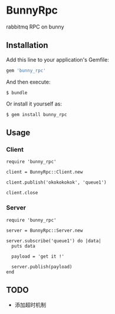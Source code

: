 # BunnyRpc

rabbitmq RPC on bunny

## Installation

Add this line to your application's Gemfile:

```ruby
gem 'bunny_rpc'
```

And then execute:

    $ bundle

Or install it yourself as:

    $ gem install bunny_rpc

## Usage

### Client

```
require 'bunny_rpc'

client = BunnyRpc::Client.new

client.publish('okokokokok', 'queue1')

client.close
```

### Server

```
require 'bunny_rpc'

server = BunnyRpc::Server.new

server.subscribe('queue1') do |data|
  puts data

  payload = 'get it !'

  server.publish(payload)
end
```

## TODO

* 添加超时机制
